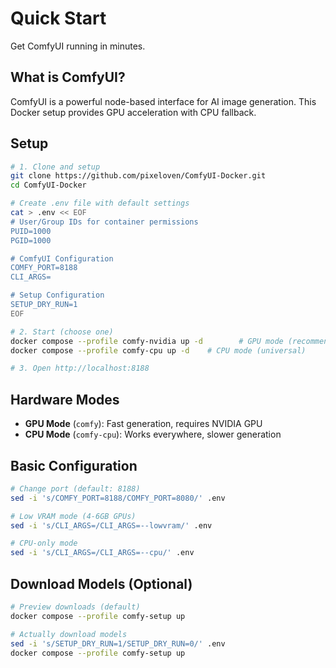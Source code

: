 # Quick Start

Get ComfyUI running in minutes.

## What is ComfyUI?

ComfyUI is a powerful node-based interface for AI image generation. This Docker setup provides GPU acceleration with CPU fallback.

## Setup

```bash
# 1. Clone and setup
git clone https://github.com/pixeloven/ComfyUI-Docker.git
cd ComfyUI-Docker

# Create .env file with default settings
cat > .env << EOF
# User/Group IDs for container permissions
PUID=1000
PGID=1000

# ComfyUI Configuration
COMFY_PORT=8188
CLI_ARGS=

# Setup Configuration
SETUP_DRY_RUN=1
EOF

# 2. Start (choose one)
docker compose --profile comfy-nvidia up -d        # GPU mode (recommended)
docker compose --profile comfy-cpu up -d    # CPU mode (universal)

# 3. Open http://localhost:8188
```

## Hardware Modes

- **GPU Mode** (`comfy`): Fast generation, requires NVIDIA GPU
- **CPU Mode** (`comfy-cpu`): Works everywhere, slower generation

## Basic Configuration

```bash
# Change port (default: 8188)
sed -i 's/COMFY_PORT=8188/COMFY_PORT=8080/' .env

# Low VRAM mode (4-6GB GPUs)
sed -i 's/CLI_ARGS=/CLI_ARGS=--lowvram/' .env

# CPU-only mode
sed -i 's/CLI_ARGS=/CLI_ARGS=--cpu/' .env
```

## Download Models (Optional)

```bash
# Preview downloads (default)
docker compose --profile comfy-setup up

# Actually download models
sed -i 's/SETUP_DRY_RUN=1/SETUP_DRY_RUN=0/' .env
docker compose --profile comfy-setup up
``` 